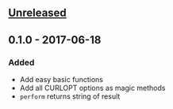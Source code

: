 ## [Unreleased]

## 0.1.0 - 2017-06-18
### Added
- Add easy basic functions
- Add all CURLOPT options as magic methods
- `perform` returns string of result

[Unreleased]: https://github.com/MadcapJake/citrine-curl/compare/0.1.0...HEAD
